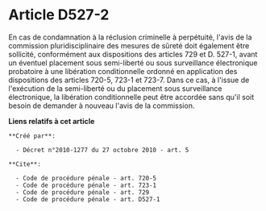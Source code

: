 # Article D527-2

En cas de condamnation à la réclusion criminelle à perpétuité, l'avis de la commission pluridisciplinaire des mesures de
sûreté doit également être sollicité, conformément aux dispositions des articles 729 et D. 527-1, avant un éventuel placement
sous semi-liberté ou sous surveillance électronique probatoire à une libération conditionnelle ordonné en application des
dispositions des articles 720-5, 723-1 et 723-7. Dans ce cas, à l'issue de l'exécution de la semi-liberté ou du placement
sous surveillance électronique, la libération conditionnelle peut être accordée sans qu'il soit besoin de demander à nouveau
l'avis de la commission.

**Liens relatifs à cet article**

	**Créé par**:

	  - Décret n°2010-1277 du 27 octobre 2010 - art. 5

	**Cite**:

	  - Code de procédure pénale - art. 720-5
	  - Code de procédure pénale - art. 723-1
	  - Code de procédure pénale - art. 729
	  - Code de procédure pénale - art. D527-1

